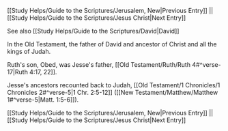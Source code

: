 [[Study Helps/Guide to the Scriptures/Jerusalem, New|Previous Entry]]  ||  [[Study Helps/Guide to the Scriptures/Jesus Christ|Next Entry]]

 See also [[Study Helps/Guide to the Scriptures/David|David]]

 In the Old Testament, the father of David and ancestor of Christ and all the kings of Judah.

 Ruth's son, Obed, was Jesse's father, [[Old Testament/Ruth/Ruth 4#^verse-17|Ruth 4:17, 22]].

 Jesse's ancestors recounted back to Judah, [[Old Testament/1 Chronicles/1 Chronicles 2#^verse-5|1 Chr. 2:5-12]] ([[New Testament/Matthew/Matthew 1#^verse-5|Matt. 1:5-6]]).

[[Study Helps/Guide to the Scriptures/Jerusalem, New|Previous Entry]]  ||  [[Study Helps/Guide to the Scriptures/Jesus Christ|Next Entry]]